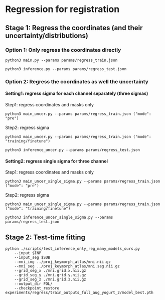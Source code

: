# Regression for registration

## Stage 1: Regress the coordinates (and their uncertainty/distributions)

### Option 1: Only regress the coordinates directly
```
python3 main.py --params params/regress_train.json

python3 inference.py --params params/regress_test.json
```
<!-- ### Option 2: Uncertainty training with only uncertainty loss and without dropout -->
### Option 2: Regress the coordinates as well the uncertainty

#### Setting1: regress sigma for each channel separately (three sigmas)

Step1: regress coordinates and masks only 
```
python3 main_uncer.py --params params/regress_train.json ("mode": "pre")
```     
Step2: regress sigma
```
python3 main_uncer.py --params params/regress_train.json ("mode": "training/finetune")

python3 inference_uncer.py --params params/regress_test.json
```

#### Setting2:  regress single sigma for three channel

Step1: regress coordinates and masks only
```
python3 main_uncer_single_sigma.py --params params/regress_train.json ("mode": "pre")
```     
Step2: regress sigma
```
python3 main_uncer_single_sigma.py --params params/regress_train.json ("mode": "training/finetune")

python3 inference_uncer_single_sigma.py --params params/regress_test.json
```
<!-- ### Option 3: Uncertainty training with dropout

    Setting1: line 10, line 30: nn.Dropout(p=0.2).

        python3 main_uncer.py --params params/regress_train_uncer_dropout.json

    Setting2: line 10, line 30: nn.Dropout(p=0.3).

    Setting3: line 10, line 30: nn.Dropout(p=0.4).

    Setting4: line 30: nn.Dropout(p=0.5).

    Setting5: line 30: nn.Dropout(p=0.2). -->

## Stage 2: Test-time fitting

    python ./scripts/test_inference_only_reg_many_models_ours.py 
        --input $INP 
        --input_seg $SUB 
        --mni_img ../proj_keymorph_atlas/mni.nii.gz 
        --mni_seg ../proj_keymorph_atlas/mni.seg.nii.gz 
        --grid_seg_x ./mni.grid.x.nii.gz 
        --grid_seg_y ./mni.grid.y.nii.gz 
        --grid_seg_z ./mni.grid.z.nii.gz 
        --output_dir FOL/ 
        --checkpoint_restore experiments/regress/train_outputs_full_aug_yogurt_2/model_best.pth
